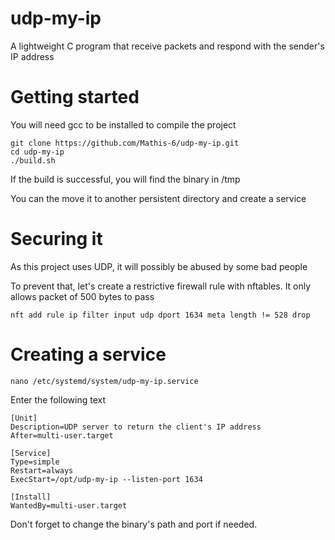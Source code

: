 # udp-my-ip

A lightweight C program that receive packets and respond with the sender's IP address

# Getting started

You will need gcc to be installed to compile the project

```shell
git clone https://github.com/Mathis-6/udp-my-ip.git
cd udp-my-ip
./build.sh
```

If the build is successful, you will find the binary in /tmp

You can the move it to another persistent directory and create a service

# Securing it

As this project uses UDP, it will possibly be abused by some bad people

To prevent that, let's create a restrictive firewall rule with nftables. It only allows packet of 500 bytes to pass

```shell
nft add rule ip filter input udp dport 1634 meta length != 528 drop
```

# Creating a service

```shell
nano /etc/systemd/system/udp-my-ip.service
```

Enter the following text

```shell
[Unit]
Description=UDP server to return the client's IP address
After=multi-user.target

[Service]
Type=simple
Restart=always
ExecStart=/opt/udp-my-ip --listen-port 1634

[Install]
WantedBy=multi-user.target
```

Don't forget to change the binary's path and port if needed.
